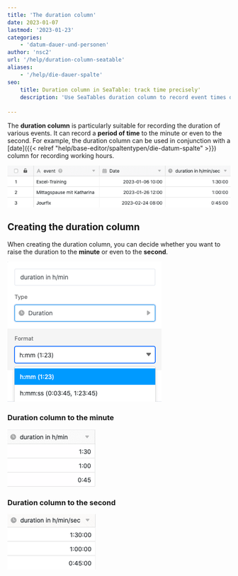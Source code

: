 ```yaml
---
title: 'The duration column'
date: 2023-01-07
lastmod: '2023-01-23'
categories:
    - 'datum-dauer-und-personen'
author: 'nsc2'
url: '/help/duration-column-seatable'
aliases:
    - '/help/die-dauer-spalte'
seo:
    title: Duration column in SeaTable: track time precisely'
    description: 'Use SeaTables duration column to record event times down to minutes or seconds. Perfect for working hours and analytics.'

---
```


The **duration column** is particularly suitable for recording the duration of various events. It can record a **period of time** to the minute or even to the second. For example, the duration column can be used in conjunction with a [date]({{< relref "help/base-editor/spaltentypen/die-datum-spalte" >}}) column for recording working hours.

![Application example for a duration column](images/Die-Dauer-Spalte-1.png)

## Creating the duration column

When creating the duration column, you can decide whether you want to raise the duration to the **minute** or even to the **second**.

![Creating the duration column](images/Bildschirmfoto-2023-01-05-um-17.45.27.png)

### Duration column to the minute

![Duration column to the minute](images/Dauer-auf-die-Minute-genau.png)

### Duration column to the second

![Continuous column to the second](images/Dauerspalte-auf-die-Sekunde-genau.png)
